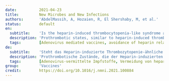 ```yaml
---
date:          2021-04-23
title:         New Microbes and New Infections
authors:       'AbdelMassih, A, Hozaien, R, El Shershaby, M, et al.'
status:        default
en:
  subtitle:    'Is the heparin-induced thrombocytopenia-like syndrome associated with ChAdOx vaccine related to the vaccine itself or to an autoimmune reaction to severe acute respiratory syndrome 2 coronavirus: insights and implications from previous reports in infected cases?'
  description: 'Prothrombotic states, similar to heparin-induced thrombocytopenia (HIT) in recipients of the ChAdOx vaccine, sounded alarm bells internationally. Equivalent episodes of HIT were detailed in several case reports of coronavirus disease 2019. This suggests a common pathogenesis and warrants a shift in the management of implicated cases.'
  tags:        [Adenovirus mediated vaccines, avoidance of heparin related anticoagulants, ChAdOx vaccine, PF4 antibodies, thrombotic thrombocytopenic purpura]
de:
  subtitle:    'Steht das Heparin-induzierte Thrombozytopenie-ähnliche Syndrom im Zusammenhang mit dem ChAdOx-Impfstoff mit dem Impfstoff selbst oder mit einer Autoimmunreaktion auf das Coronavirus des schweren akuten respiratorischen Syndroms 2 in Zusammenhang: Erkenntnisse und Implikationen aus früheren Berichten über infizierte Fälle?'
  description: 'Prothrombotische Zustände, die der Heparin-induzierten Thrombozytopenie (HIT) bei Empfängern des ChAdOx-Impfstoffs ähneln, ließen international die Alarmglocken schrillen. Entsprechende HIT-Episoden wurden in mehreren Fallberichten über Coronavirus-Erkrankungen 2019 beschrieben. Dies deutet auf eine gemeinsame Pathogenese hin und rechtfertigt eine Änderung der Behandlung der betroffenen Fälle.' 
  tags:        [Adenovirus-vermittelte Impfstoffe, Vermeidung von heparinähnlichen Antikoagulantien ChAdOx-Impfstoff, PF4-Antikörper, thrombotische thrombozytopenische Purpura]
group:         'Vaccines'
credit:        https://doi.org/10.1016/j.nmni.2021.100884
---
```

